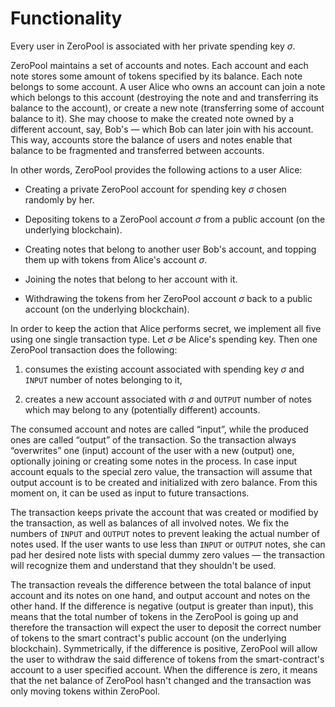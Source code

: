 # Functionality

Every user in ZeroPool is associated with her private spending key
$\sigma$.

ZeroPool maintains a set of accounts and notes. Each account and each note
stores some amount of tokens specified by its balance. Each note belongs to
some account. A user Alice who owns an account can join a note which belongs
to this account (destroying the note and and transferring its balance to
the account), or create a new note (transferring some of account balance to
it). She may choose to make the created note owned by a different account, say,
Bob's — which Bob can later join with his account. This way, accounts store the
balance of users and notes enable that balance to be fragmented and transferred
between accounts.

In other words, ZeroPool provides the following actions to a user Alice:

 - Creating a private ZeroPool account for spending key $\sigma$ chosen
   randomly by her.

 - Depositing tokens to a ZeroPool account $\sigma$ from a public account (on
   the underlying blockchain).

 - Creating notes that belong to another user Bob's account, and topping them
   up with tokens from Alice's account $\sigma$.

 - Joining the notes that belong to her account with it.

 - Withdrawing the tokens from her ZeroPool account $\sigma$ back to a public
   account (on the underlying blockchain).

In order to keep the action that Alice performs secret, we implement all five
using one single transaction type. Let $\sigma$ be Alice's spending key. Then
one ZeroPool transaction does the following:

1. consumes the existing account associated with spending key $\sigma$ and
   `INPUT` number of notes belonging to it,

2. creates a new account associated with $\sigma$ and `OUTPUT` number of notes
   which may belong to any (potentially different) accounts.

The consumed account and notes are called “input”, while the produced ones are
called “output” of the transaction. So the transaction always “overwrites” one
(input) account of the user with a new (output) one, optionally joining or
creating some notes in the process. In case input account equals to the special
zero value, the transaction will assume that output account is to be created
and initialized with zero balance. From this moment on, it can be used as input
to future transactions.

The transaction keeps private the account that was created or modified by the
transaction, as well as balances of all involved notes. We fix the numbers
of `INPUT` and `OUTPUT` notes to prevent leaking the actual number of notes
used. If the user wants to use less than `INPUT` or `OUTPUT` notes, she can pad
her desired note lists with special dummy zero values — the transaction will
recognize them and understand that they shouldn't be used.

The transaction reveals the difference between the total balance of input
account and its notes on one hand, and output account and notes on the other
hand. If the difference is negative (output is greater than input), this means
that the total number of tokens in the ZeroPool is going up and therefore the
transaction will expect the user to deposit the correct number of tokens to the
smart contract's public account (on the underlying blockchain). Symmetrically,
if the difference is positive, ZeroPool will allow the user to withdraw the
said difference of tokens from the smart-contract's account to a user specified
account. When the difference is zero, it means that the net balance of ZeroPool
hasn't changed and the transaction was only moving tokens within ZeroPool.
